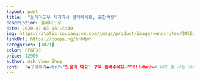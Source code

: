 ```yaml
---
layout: post 
title:  "플레이도우 치과의사 클레이세트, 혼합색상" 
description: 플레이도우 ..
date: 2020-02-03 06:14:39 
img: https://static.coupangcdn.com/image/product/image/vendoritem/2019/05/10/3122470603/ef6b9b57-7103-4b61-86bd-c1c1b2bd53ed.jpg 
linkUrl: https://coupa.ng/bnWQmf 
categories: [1021] 
color: FF6F00 
price: 12900 
author: Ask View Shop 
cont:  "●구매후기●<br/>"도움이 돼요" 꾸욱 눌러주세요~^^!!!<br/># 내가 잘 사는 이유~♡<br/># 배송~♡<br/>(탱탱클레이는 아이들이 신기해하긴 하는데 탄력이 있어서 국수 모양 뽑고 이럴때 부드럽게 안나와서 아이들이 힘이 많이 들어가는지 도와달라고 많이 불러요.<br/>)<br/><br/> - 구강거울 모형과 건전지로 작동되는 구강치료용 드릴이 있는데 저희 아이들은 그 드릴을 엄청 좋아해서 자기입에 넣고 윙 작동시키고, 그걸 또 동생 입 벌려보라해서 동생 입 쑤시고.<br/>.<br/> 늬들이 아니라 이 아저씨 이빨 치료해주는거라고 하니 아저씨 입도 쑤시고 또 동생 입쑤시고 ㅡㅡ;<br/><br/> - 로켓배송 상품일때 구입해서 쿠팡맨 배송으로 저렴하고 빨리 받았어요.<br/><br/><br/> - 아저씨 얼굴 모양 플라스틱 모형이 있고(치아가 없고 입안에는 빈자리만) 이빨찍는 틀이 있어요.<br/> 아이들한테 흰색 클레이로 치아 모양을 만들어서 끼워넣으라 했더니 열심히~~ 작업하네요ㅎ<br/><br/> - 저희 아이들이 클레이로 노는걸 워낙 좋아해서 탱탱클레이랑 아이클레이, 볼클레이, 천사점토, 플레이도우를 많이 구입했는데 이 기본 플레이도우가 모양찍고 모양만들기엔 제일 무난해서 자주 구입합니다.<br/><br/><br/> - 클레이는 작은통에 흰색 3개, 붉은색 1개, 청록색 1개.<br/>.<br/>총5개 들어있어요.<br/><br/>4살 꼬맹이가 클래이를 너무 좋아해서... <br/><br/>간단히 검색과 클릭 몇번이면 구매완료 되고,<br/>구석구석 더 열심하 닦더라고요.<br/>^^!!!<br/>그러면 이렇게 이가 썩고<br/>그리고 점토 하다보면 가루가 떨어지고 옷이나 이불 종이에 올리면 묻어나요 이정도 단점은 점토 놀이 하다보면 있는거니 이해해요 그래도 바로 물티슈로 닦고 세탁하면 지워지네요<br/>그리고 통에 담아 밀봉 잘 해야 굳지 않고 좀 더 오래 놀이 할 수 있어요 굳으면 재사용이 안되요 딱딱해져서요 무튼 저렴하게 구매해서 잘 놀이 했네요 가격대비 좋아요 나중에 리필 사서 더 재미있게 놀이해봐야겠어요 그리고 조카나 애들 선물로도 좋을 거 같아요 병원 놀이도 많이 하는데 치과 놀이하면서 양치에 대해 거부감도 줄이고 치과가기 무서워하는 아이들에게도 좋은 기억 줄듯해요 그리고 쿠팡이 저렴하네요ㅋㅋ<br/>늘 즐거운 쇼핑을 할 수가 있죠~^^<br/>다음날 오후면 물건을 안전하게 받을 수 있어서<br/>다음날 오후면 상품을 받을 수 있으니 너무 편하고 좋아요~^^<br/>더 자세한 상품평으로 돌아올게용~^^ ㅎㅎ<br/>말로 설명을 해줬는데.<br/>.<br/><br/>믿고 주문하고 잘 사용하는 편이예요.<br/><br/>밤 늦은 시간에 주문해도<br/>생필품부터 도서, 아이 장난감까지... <br/><br/>시간도 비용도 많이 드는데... <br/><br/>아들이 활동적인걸 너무 좋아해서 함께 놀이하려면 힘도들고 조금 차분하게 앉아서 집중할 수 있는 놀이 생각하다가 특가도 뜨고 해서 구매했어요 손과 눈의 협응놀이로도 좋을 거 같고 아이 놀이에 집중도를 높여주는게 점토놀이만 한 것도 없고 안전하다고하니 더 마음에 드네요<br/>앞으로 저 또한 상품평을 하나하나 남겨볼까 합니다^^<br/>이 정도면 앉아서 놀이 성공이네요 망가지고 유행타는 장난감 비싸게사서 조금 놀다 마는 놀이보단 대 만족이요 놀이 후 정리도 알아서 하고 좋네요<br/>이번에 장만한 장난감으로 실감있게 설명해줬더니... <br/><br/>이에 세균이 살게되서 치과에가서 치료해야된다고<br/>저는 쿠팡 매니아로서... <br/><br/>저도 먼저 구매한 분들의 상품평 도움을 많이 받았기에... <br/><br/>저의 상품평이 도움이 되었다면~~<br/>제가 애정하는 로켓배송은<br/>좁은 집을 망아지 마냥 뛰어 다니던 아이가 앉아서 치과 놀이한다고 윙~~~윙ㅋ "아저씨 이 만들어 줄게요" "아~충치세균 잡아 줄게요" 하면 한참을 놀고 점토로 매머드도 만들고 주물주물 점토 놀이도 하네요<br/>좋은 하루 보내세요~^^!!!<br/>주문했는데... <br/><br/>집에서 시내 서점이나 마트까지 나갈려면<br/>치과 놀이도 하고... <br/> 양치 하는 것도 더 좋아하게 되어서 1석 3조네요.<br/><br/>평소 양치  좋아하는데... <br/> 한번씩 하기 싫어할땐 억지로 하려고 해도 잘 않했거든요.<br/><br/>한동안 잘 가지고 놀꺼같아요~^^!<br/>한창 병원놀이에 꽂힌 5살 아이가 특히 좋아합니다.<br/> 7살 아이도 흥미롭게 가지고 놀았어요.<br/> 치과의사놀이라니 테마를 잘 잡은 듯 합니다.<br/> 가격 대비 만족스러웠어요.<br/><br/>"도움이 돼요" 꾸욱 눌러주세요~^^!!!<br/># 내가 잘 사는 이유~♡<br/># 배송~♡<br/>(탱탱클레이는 아이들이 신기해하긴 하는데 탄력이 있어서 국수 모양 뽑고 이럴때 부드럽게 안나와서 아이들이 힘이 많이 들어가는지 도와달라고 많이 불러요.<br/>)<br/><br/> - 구강거울 모형과 건전지로 작동되는 구강치료용 드릴이 있는데 저희 아이들은 그 드릴을 엄청 좋아해서 자기입에 넣고 윙 작동시키고, 그걸 또 동생 입 벌려보라해서 동생 입 쑤시고.<br/>.<br/> 늬들이 아니라 이 아저씨 이빨 치료해주는거라고 하니 아저씨 입도 쑤시고 또 동생 입쑤시고 ㅡㅡ;<br/><br/> - 로켓배송 상품일때 구입해서 쿠팡맨 배송으로 저렴하고 빨리 받았어요.<br/><br/><br/> - 아저씨 얼굴 모양 플라스틱 모형이 있고(치아가 없고 입안에는 빈자리만) 이빨찍는 틀이 있어요.<br/> 아이들한테 흰색 클레이로 치아 모양을 만들어서 끼워넣으라 했더니 열심히~~ 작업하네요ㅎ<br/><br/> - 저희 아이들이 클레이로 노는걸 워낙 좋아해서 탱탱클레이랑 아이클레이, 볼클레이, 천사점토, 플레이도우를 많이 구입했는데 이 기본 플레이도우가 모양찍고 모양만들기엔 제일 무난해서 자주 구입합니다.<br/><br/><br/> - 클레이는 작은통에 흰색 3개, 붉은색 1개, 청록색 1개.<br/>.<br/>총5개 들어있어요.<br/><br/>4살 꼬맹이가 클래이를 너무 좋아해서... <br/><br/>간단히 검색과 클릭 몇번이면 구매완료 되고,<br/>구석구석 더 열심하 닦더라고요.<br/>^^!!!<br/>그러면 이렇게 이가 썩고<br/>그리고 점토 하다보면 가루가 떨어지고 옷이나 이불 종이에 올리면 묻어나요 이정도 단점은 점토 놀이 하다보면 있는거니 이해해요 그래도 바로 물티슈로 닦고 세탁하면 지워지네요<br/>그리고 통에 담아 밀봉 잘 해야 굳지 않고 좀 더 오래 놀이 할 수 있어요 굳으면 재사용이 안되요 딱딱해져서요 무튼 저렴하게 구매해서 잘 놀이 했네요 가격대비 좋아요 나중에 리필 사서 더 재미있게 놀이해봐야겠어요 그리고 조카나 애들 선물로도 좋을 거 같아요 병원 놀이도 많이 하는데 치과 놀이하면서 양치에 대해 거부감도 줄이고 치과가기 무서워하는 아이들에게도 좋은 기억 줄듯해요 그리고 쿠팡이 저렴하네요ㅋㅋ<br/>늘 즐거운 쇼핑을 할 수가 있죠~^^<br/>다음날 오후면 물건을 안전하게 받을 수 있어서<br/>다음날 오후면 상품을 받을 수 있으니 너무 편하고 좋아요~^^<br/>더 자세한 상품평으로 돌아올게용~^^ ㅎㅎ<br/>말로 설명을 해줬는데.<br/>.<br/><br/>믿고 주문하고 잘 사용하는 편이예요.<br/><br/>밤 늦은 시간에 주문해도<br/>생필품부터 도서, 아이 장난감까지... <br/><br/>시간도 비용도 많이 드는데... <br/><br/>아들이 활동적인걸 너무 좋아해서 함께 놀이하려면 힘도들고 조금 차분하게 앉아서 집중할 수 있는 놀이 생각하다가 특가도 뜨고 해서 구매했어요 손과 눈의 협응놀이로도 좋을 거 같고 아이 놀이에 집중도를 높여주는게 점토놀이만 한 것도 없고 안전하다고하니 더 마음에 드네요<br/>앞으로 저 또한 상품평을 하나하나 남겨볼까 합니다^^<br/>이 정도면 앉아서 놀이 성공이네요 망가지고 유행타는 장난감 비싸게사서 조금 놀다 마는 놀이보단 대 만족이요 놀이 후 정리도 알아서 하고 좋네요<br/>이번에 장만한 장난감으로 실감있게 설명해줬더니... <br/><br/>이에 세균이 살게되서 치과에가서 치료해야된다고<br/>저는 쿠팡 매니아로서... <br/><br/>저도 먼저 구매한 분들의 상품평 도움을 많이 받았기에... <br/><br/>저의 상품평이 도움이 되었다면~~<br/>제가 애정하는 로켓배송은<br/>좁은 집을 망아지 마냥 뛰어 다니던 아이가 앉아서 치과 놀이한다고 윙~~~윙ㅋ "아저씨 이 만들어 줄게요" "아~충치세균 잡아 줄게요" 하면 한참을 놀고 점토로 매머드도 만들고 주물주물 점토 놀이도 하네요<br/>좋은 하루 보내세요~^^!!!<br/>주문했는데... <br/><br/>집에서 시내 서점이나 마트까지 나갈려면<br/>치과 놀이도 하고... <br/> 양치 하는 것도 더 좋아하게 되어서 1석 3조네요.<br/><br/>평소 양치  좋아하는데... <br/> 한번씩 하기 싫어할땐 억지로 하려고 해도 잘 않했거든요.<br/><br/>한동안 잘 가지고 놀꺼같아요~^^!<br/>한창 병원놀이에 꽂힌 5살 아이가 특히 좋아합니다.<br/> 7살 아이도 흥미롭게 가지고 놀았어요.<br/> 치과의사놀이라니 테마를 잘 잡은 듯 합니다.<br/> 가격 대비 만족스러웠어요.<br/><br/>"도움이 돼요" 꾸욱 눌러주세요~^^!!!<br/># 내가 잘 사는 이유~♡<br/># 배송~♡<br/>(탱탱클레이는 아이들이 신기해하긴 하는데 탄력이 있어서 국수 모양 뽑고 이럴때 부드럽게 안나와서 아이들이 힘이 많이 들어가는지 도와달라고 많이 불러요.<br/>)<br/><br/> - 구강거울 모형과 건전지로 작동되는 구강치료용 드릴이 있는데 저희 아이들은 그 드릴을 엄청 좋아해서 자기입에 넣고 윙 작동시키고, 그걸 또 동생 입 벌려보라해서 동생 입 쑤시고.<br/>.<br/> 늬들이 아니라 이 아저씨 이빨 치료해주는거라고 하니 아저씨 입도 쑤시고 또 동생 입쑤시고 ㅡㅡ;<br/><br/> - 로켓배송 상품일때 구입해서 쿠팡맨 배송으로 저렴하고 빨리 받았어요.<br/><br/><br/> - 아저씨 얼굴 모양 플라스틱 모형이 있고(치아가 없고 입안에는 빈자리만) 이빨찍는 틀이 있어요.<br/> 아이들한테 흰색 클레이로 치아 모양을 만들어서 끼워넣으라 했더니 열심히~~ 작업하네요ㅎ<br/><br/> - 저희 아이들이 클레이로 노는걸 워낙 좋아해서 탱탱클레이랑 아이클레이, 볼클레이, 천사점토, 플레이도우를 많이 구입했는데 이 기본 플레이도우가 모양찍고 모양만들기엔 제일 무난해서 자주 구입합니다.<br/><br/><br/> - 클레이는 작은통에 흰색 3개, 붉은색 1개, 청록색 1개.<br/>.<br/>총5개 들어있어요.<br/><br/>4살 꼬맹이가 클래이를 너무 좋아해서... <br/><br/>간단히 검색과 클릭 몇번이면 구매완료 되고,<br/>구석구석 더 열심하 닦더라고요.<br/>^^!!!<br/>그러면 이렇게 이가 썩고<br/>그리고 점토 하다보면 가루가 떨어지고 옷이나 이불 종이에 올리면 묻어나요 이정도 단점은 점토 놀이 하다보면 있는거니 이해해요 그래도 바로 물티슈로 닦고 세탁하면 지워지네요<br/>그리고 통에 담아 밀봉 잘 해야 굳지 않고 좀 더 오래 놀이 할 수 있어요 굳으면 재사용이 안되요 딱딱해져서요 무튼 저렴하게 구매해서 잘 놀이 했네요 가격대비 좋아요 나중에 리필 사서 더 재미있게 놀이해봐야겠어요 그리고 조카나 애들 선물로도 좋을 거 같아요 병원 놀이도 많이 하는데 치과 놀이하면서 양치에 대해 거부감도 줄이고 치과가기 무서워하는 아이들에게도 좋은 기억 줄듯해요 그리고 쿠팡이 저렴하네요ㅋㅋ<br/>늘 즐거운 쇼핑을 할 수가 있죠~^^<br/>다음날 오후면 물건을 안전하게 받을 수 있어서<br/>다음날 오후면 상품을 받을 수 있으니 너무 편하고 좋아요~^^<br/>더 자세한 상품평으로 돌아올게용~^^ ㅎㅎ<br/>말로 설명을 해줬는데.<br/>.<br/><br/>믿고 주문하고 잘 사용하는 편이예요.<br/><br/>밤 늦은 시간에 주문해도<br/>생필품부터 도서, 아이 장난감까지... <br/><br/>시간도 비용도 많이 드는데... <br/><br/>아들이 활동적인걸 너무 좋아해서 함께 놀이하려면 힘도들고 조금 차분하게 앉아서 집중할 수 있는 놀이 생각하다가 특가도 뜨고 해서 구매했어요 손과 눈의 협응놀이로도 좋을 거 같고 아이 놀이에 집중도를 높여주는게 점토놀이만 한 것도 없고 안전하다고하니 더 마음에 드네요<br/>앞으로 저 또한 상품평을 하나하나 남겨볼까 합니다^^<br/>이 정도면 앉아서 놀이 성공이네요 망가지고 유행타는 장난감 비싸게사서 조금 놀다 마는 놀이보단 대 만족이요 놀이 후 정리도 알아서 하고 좋네요<br/>이번에 장만한 장난감으로 실감있게 설명해줬더니... <br/><br/>이에 세균이 살게되서 치과에가서 치료해야된다고<br/>저는 쿠팡 매니아로서... <br/><br/>저도 먼저 구매한 분들의 상품평 도움을 많이 받았기에... <br/><br/>저의 상품평이 도움이 되었다면~~<br/>제가 애정하는 로켓배송은<br/>좁은 집을 망아지 마냥 뛰어 다니던 아이가 앉아서 치과 놀이한다고 윙~~~윙ㅋ "아저씨 이 만들어 줄게요" "아~충치세균 잡아 줄게요" 하면 한참을 놀고 점토로 매머드도 만들고 주물주물 점토 놀이도 하네요<br/>좋은 하루 보내세요~^^!!!<br/>주문했는데... <br/><br/>집에서 시내 서점이나 마트까지 나갈려면<br/>치과 놀이도 하고... <br/> 양치 하는 것도 더 좋아하게 되어서 1석 3조네요.<br/><br/>평소 양치  좋아하는데... <br/> 한번씩 하기 싫어할땐 억지로 하려고 해도 잘 않했거든요.<br/><br/>한동안 잘 가지고 놀꺼같아요~^^!<br/>한창 병원놀이에 꽂힌 5살 아이가 특히 좋아합니다.<br/> 7살 아이도 흥미롭게 가지고 놀았어요.<br/> 치과의사놀이라니 테마를 잘 잡은 듯 합니다.<br/> 가격 대비 만족스러웠어요.<br/><br/>" 
---
```

